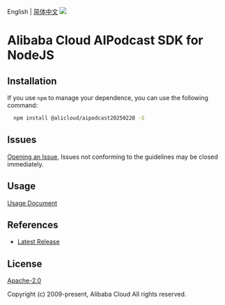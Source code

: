 English | [简体中文](README-CN.md)
![](https://aliyunsdk-pages.alicdn.com/icons/AlibabaCloud.svg)

# Alibaba Cloud AIPodcast SDK for NodeJS

## Installation
If you use `npm` to manage your dependence, you can use the following command:

```sh
  npm install @alicloud/aipodcast20250228 -S
```

## Issues
[Opening an Issue](https://github.com/aliyun/alibabacloud-typescript-sdk/issues/new), Issues not conforming to the guidelines may be closed immediately.

## Usage
[Usage Document](https://github.com/aliyun/alibabacloud-typescript-sdk/blob/master/docs/Usage-EN.md#quick-examples)

## References
* [Latest Release](https://github.com/aliyun/alibabacloud-typescript-sdk/)

## License
[Apache-2.0](http://www.apache.org/licenses/LICENSE-2.0)

Copyright (c) 2009-present, Alibaba Cloud All rights reserved.

